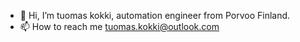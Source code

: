 - 👋 Hi, I’m tuomas kokki, automation engineer from Porvoo Finland.
- 📫 How to reach me tuomas.kokki@outlook.com

